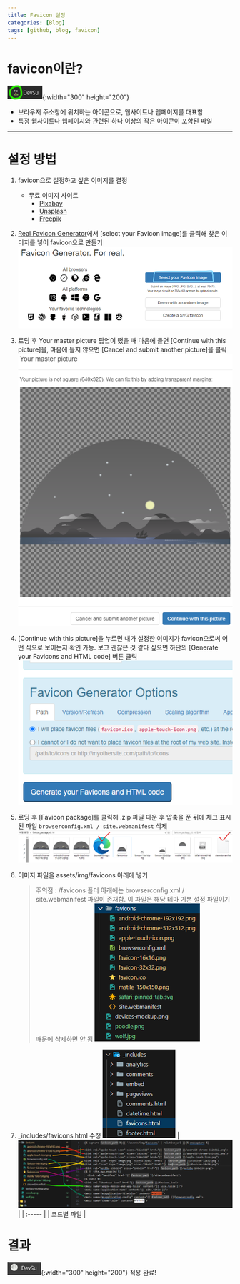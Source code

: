 ```yaml
---
title: Favicon 설정
categories: [Blog]
tags: [github, blog, favicon]
---
```


# favicon이란?
![Desktop View](/assets/img/post_img/favicon/ex.png){:width="300" height="200"}
- 브라우저 주소창에 위치하는 아이콘으로, 웹사이트나 웹페이지를 대표함
- 특정 웹사이트나 웹페이지와 관련된 하나 이상의 작은 아이콘이 포함된 파일


---


# 설정 방법


1. favicon으로 설정하고 싶은 이미지를 결정
    - 무료 이미지 사이트
        - [Pixabay](https://pixabay.com/ko/)
        - [Unsplash](https://unsplash.com/ko)
        - [Freepik](https://www.freepik.com/)


2. [Real Favicon Generator](https://realfavicongenerator.net/)에서 [select your Favicon image]를 클릭해 찾은 이미지를 넣어 favicon으로 만들기
    ![Desktop View](/assets/img/post_img/favicon/select.png)


3. 로딩 후 Your master picture 팝업이 떴을 때 마음에 들면 [Continue with this picture]을, 마음에 들지 않으면 [Cancel and submit another picture]을 클릭
    ![Desktop View](/assets/img/post_img/favicon/continue.png)


4. [Continue with this picture]을 누르면 내가 설정한 이미지가 favicon으로써 어떤 식으로 보이는지 확인 가능.
    보고 괜찮은 것 같다 싶으면 하단의 [Generate your Favicons and HTML code] 버튼 클릭
    ![Desktop View](/assets/img/post_img/favicon/favicon.png)


5. 로딩 후 [Favicon package]를 클릭해 .zip 파일 다운 후 압축을 푼 뒤에 체크 표시 된 파일 `browserconfig.xml / site.webmanifest` 삭제
    ![Desktop View](/assets/img/post_img/favicon/floder.png)


6. 이미지 파일을 assets/img/favicons 아래에 넣기
    > 주의점 : /favicons 폴더 아래에는 browserconfig.xml / site.webmanifest 파일이 존재함. 이 파일은 해당 테마 기본 설정 파일이기 때문에 삭제하면 안 됨
    ![Desktop View](/assets/img/post_img/favicon/favicons.png)


7. _includes/favicons.html 수정
    ![Desktop View](/assets/img/post_img/favicon/rudfh.png)
    | ![Desktop View](/assets/img/post_img/favicon/vytl.png) |
    | :----- |
    | 코드별 파일 |


# 결과
![Desktop View](/assets/img/post_img/favicon/image.png){:width="300" height="200"}
적용 완료!